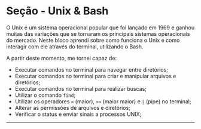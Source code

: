 # Seção - Unix & Bash



O Unix é um sistema operacional popular que foi lançado em 1969 e ganhou muitas das variações que se tornaram os principais sistemas operacionais do mercado. Neste bloco aprendi sobre como funciona o Unix e como interagir com ele através do terminal, utilizando o Bash.

A partir deste momento, me tornei capaz de:

- Executar comandos no terminal para navegar entre diretórios;
- Executar comandos no terminal para criar e manipular arquivos e diretórios;
- Executar comandos no terminal para realizar buscas;
- Utilizar o comando `find`;
- Utilizar os operadores `>` (maior), `>>` (maior maior) e `|` (pipe) no terminal;
- Alterar as permissões de arquivos e diretórios;
- Verificar o status e enviar sinais a processos UNIX;

------
